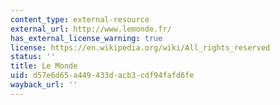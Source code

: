 ```yaml
---
content_type: external-resource
external_url: http://www.lemonde.fr/
has_external_license_warning: true
license: https://en.wikipedia.org/wiki/All_rights_reserved
status: ''
title: Le Monde
uid: d57e6d65-a449-433d-acb3-cdf94fafd6fe
wayback_url: ''
---
```

